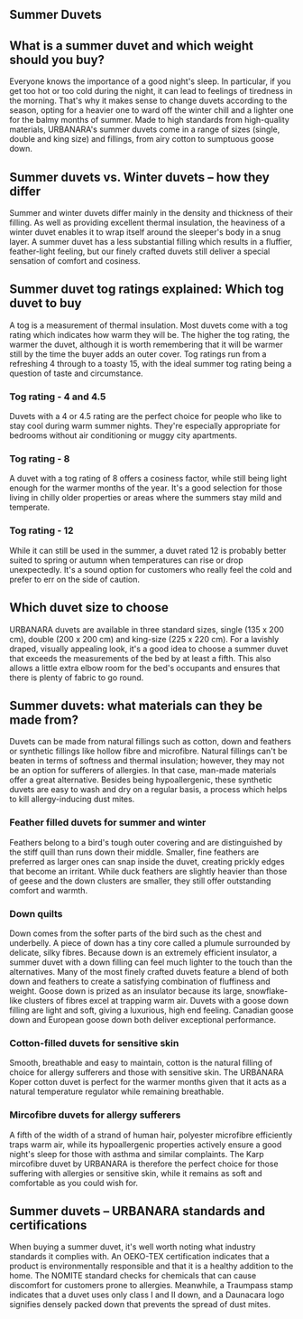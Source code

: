 Summer Duvets
-------------

What is a summer duvet and which weight should you buy?
-------------------------------------------------------

Everyone knows the importance of a good night's sleep. In particular, if you get too hot or too cold during the night, it can lead to feelings of tiredness in the morning. That's why it makes sense to change duvets according to the season, opting for a heavier one to ward off the winter chill and a lighter one for the balmy months of summer. Made to high standards from high-quality materials, URBANARA's summer duvets come in a range of sizes (single, double and king size) and fillings, from airy cotton to sumptuous goose down.

Summer duvets vs. Winter duvets – how they differ
-------------------------------------------------

Summer and winter duvets differ mainly in the density and thickness of their filling. As well as providing excellent thermal insulation, the heaviness of a winter duvet enables it to wrap itself around the sleeper's body in a snug layer. A summer duvet has a less substantial filling which results in a fluffier, feather-light feeling, but our finely crafted duvets still deliver a special sensation of comfort and cosiness.

Summer duvet tog ratings explained: Which tog duvet to buy
----------------------------------------------------------

A tog is a measurement of thermal insulation. Most duvets come with a tog rating which indicates how warm they will be. The higher the tog rating, the warmer the duvet, although it is worth remembering that it will be warmer still by the time the buyer adds an outer cover. Tog ratings run from a refreshing 4 through to a toasty 15, with the ideal summer tog rating being a question of taste and circumstance.

### Tog rating - 4 and 4.5

Duvets with a 4 or 4.5 rating are the perfect choice for people who like to stay cool during warm summer nights. They're especially appropriate for bedrooms without air conditioning or muggy city apartments.

### Tog rating - 8

A duvet with a tog rating of 8 offers a cosiness factor, while still being light enough for the warmer months of the year. It's a good selection for those living in chilly older properties or areas where the summers stay mild and temperate.

### Tog rating - 12

While it can still be used in the summer, a duvet rated 12 is probably better suited to spring or autumn when temperatures can rise or drop unexpectedly. It's a sound option for customers who really feel the cold and prefer to err on the side of caution.

Which duvet size to choose
--------------------------

URBANARA duvets are available in three standard sizes, single (135 x 200 cm), double (200 x 200 cm) and king-size (225 x 220 cm). For a lavishly draped, visually appealing look, it's a good idea to choose a summer duvet that exceeds the measurements of the bed by at least a fifth. This also allows a little extra elbow room for the bed's occupants and ensures that there is plenty of fabric to go round.

Summer duvets: what materials can they be made from?
----------------------------------------------------

Duvets can be made from natural fillings such as cotton, down and feathers or synthetic fillings like hollow fibre and microfibre. Natural fillings can't be beaten in terms of softness and thermal insulation; however, they may not be an option for sufferers of allergies. In that case, man-made materials offer a great alternative. Besides being hypoallergenic, these synthetic duvets are easy to wash and dry on a regular basis, a process which helps to kill allergy-inducing dust mites.

### Feather filled duvets for summer and winter

Feathers belong to a bird's tough outer covering and are distinguished by the stiff quill than runs down their middle. Smaller, fine feathers are preferred as larger ones can snap inside the duvet, creating prickly edges that become an irritant. While duck feathers are slightly heavier than those of geese and the down clusters are smaller, they still offer outstanding comfort and warmth.

### Down quilts

Down comes from the softer parts of the bird such as the chest and underbelly. A piece of down has a tiny core called a plumule surrounded by delicate, silky fibres. Because down is an extremely efficient insulator, a summer duvet with a down filling can feel much lighter to the touch than the alternatives. Many of the most finely crafted duvets feature a blend of both down and feathers to create a satisfying combination of fluffiness and weight. Goose down is prized as an insulator because its large, snowflake-like clusters of fibres excel at trapping warm air. Duvets with a goose down filling are light and soft, giving a luxurious, high end feeling. Canadian goose down and European goose down both deliver exceptional performance.

### Cotton-filled duvets for sensitive skin

Smooth, breathable and easy to maintain, cotton is the natural filling of choice for allergy sufferers and those with sensitive skin. The URBANARA Koper cotton duvet is perfect for the warmer months given that it acts as a natural temperature regulator while remaining breathable.

### Mircofibre duvets for allergy sufferers

A fifth of the width of a strand of human hair, polyester microfibre efficiently traps warm air, while its hypoallergenic properties actively ensure a good night's sleep for those with asthma and similar complaints. The Karp mircofibre duvet by URBANARA is therefore the perfect choice for those suffering with allergies or sensitive skin, while it remains as soft and comfortable as you could wish for.

Summer duvets – URBANARA standards and certifications
-----------------------------------------------------

When buying a summer duvet, it's well worth noting what industry standards it complies with. An OEKO-TEX certification indicates that a product is environmentally responsible and that it is a healthy addition to the home. The NOMITE standard checks for chemicals that can cause discomfort for customers prone to allergies. Meanwhile, a Traumpass stamp indicates that a duvet uses only class I and II down, and a Daunacara logo signifies densely packed down that prevents the spread of dust mites.
